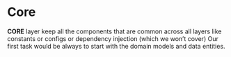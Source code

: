 # Core

**CORE** layer keep all the components that are common across all layers like constants or configs or dependency injection (which we won’t cover) Our first task would be always to start with the domain models and data entities.
